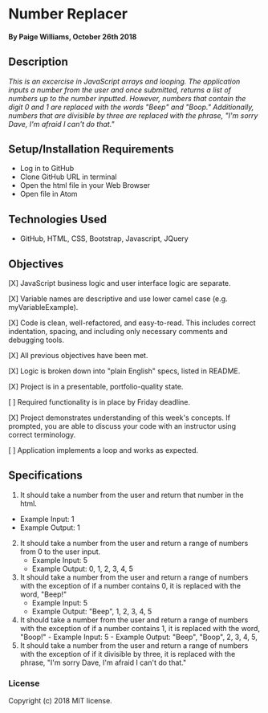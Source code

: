 # Number Replacer

#### By Paige Williams, October 26th 2018

## Description

_This is an excercise in JavaScript arrays and looping. The application inputs a number from the user and once submitted, returns a list of numbers up to the number inputted. However, numbers that contain the digit 0 and 1 are replaced with the words "Beep" and "Boop." Additionally, numbers that are divisible by three are replaced with the phrase, "I'm sorry Dave, I'm afraid I can't do that."_

## Setup/Installation Requirements

* Log in to GitHub
* Clone GitHub URL in terminal
* Open the html file in your Web Browser
* Open file in Atom

## Technologies Used
 * GitHub, HTML, CSS, Bootstrap, Javascript, JQuery

## Objectives

[X] JavaScript business logic and user interface logic are separate.

[X] Variable names are descriptive and use lower camel case (e.g. myVariableExample).

[X] Code is clean, well-refactored, and easy-to-read. This includes correct indentation, spacing, and including only necessary comments and debugging tools.

[X] All previous objectives have been met.

[X] Logic is broken down into "plain English" specs, listed in README.

[X] Project is in a presentable, portfolio-quality state.

[ ] Required functionality is in place by Friday deadline.

[X] Project demonstrates understanding of this week's concepts. If prompted, you are able to discuss your code with an instructor using correct terminology.

[ ] Application implements a loop and works as expected.

## Specifications

1. It should take a number from the user and return that number in the html.
  - Example Input: 1
  - Example Output: 1
2. It should take a number from the user and return a range of numbers from 0 to the user input.
    - Example Input: 5
    - Example Output: 0, 1, 2, 3, 4, 5
3. It should take a number from the user and return a range of numbers with the exception of if a number contains 0, it is replaced with the word, "Beep!"
    - Example Input: 5
    - Example Output: "Beep", 1, 2, 3, 4, 5
  4. It should take a number from the user and return a range of numbers with the exception of if a number contains 1, it is replaced with the word, "Boop!"
    - Example Input: 5
    - Example Output: "Beep", "Boop", 2, 3, 4, 5,
  5. It should take a number from the user and return a range of numbers with the exception of if it divisible by three, it is replaced with the phrase, "I'm sorry Dave, I'm afraid I can't do that."

### License
Copyright (c) 2018 MIT license.
